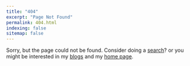 ```yaml
---
title: "404"
excerpt: "Page Not Found"
permalink: 404.html
indexing: false
sitemap: false
---
```


Sorry, but the page could not be found. Consider doing a [search](/search/)? or you might be interested in my [blogs](https://blog.sibeliusp.com) and my [home page](https://sibeliusp.com).
